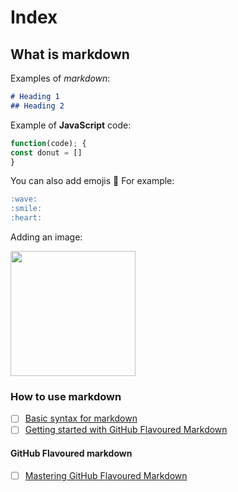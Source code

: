 # Index

## What is markdown

Examples of _markdown_:
```markdown
# Heading 1
## Heading 2
```

Example of **JavaScript** code:

```JavaScript
function(code); {
const donut = []
}
```
You can also add emojis 🥳
For example:
```markdown
:wave:
:smile:
:heart:
```

Adding an image:

<img src="https://octodex.github.com/images/Fintechtocat.png" width="200">

### How to use markdown

- [ ] [Basic syntax for markdown](https://www.markdownguide.org/basic-syntax)
- [ ] [Getting started with GitHub Flavoured Markdown](https://docs.github.com/en/get-started/writing-on-github/getting-started-with-writing-and-formatting-on-github)

#### GitHub Flavoured markdown

- [ ] [Mastering GitHub Flavoured Markdown](https://docs.github.com/en/get-started/writing-on-github/getting-started-with-writing-and-formatting-on-github/basic-writing-and-formatting-syntax)
